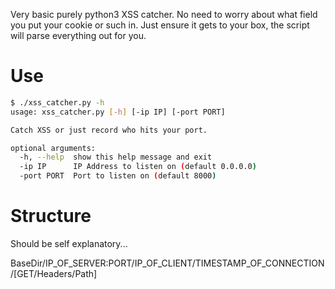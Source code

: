 Very basic purely python3 XSS catcher. No need to worry about what field you put your cookie or such in. Just ensure it gets to your box, the script will parse everything out for you.

# Use
```bash
$ ./xss_catcher.py -h
usage: xss_catcher.py [-h] [-ip IP] [-port PORT]

Catch XSS or just record who hits your port.

optional arguments:
  -h, --help  show this help message and exit
  -ip IP      IP Address to listen on (default 0.0.0.0)
  -port PORT  Port to listen on (default 8000)
```

# Structure
Should be self explanatory...

BaseDir/IP_OF_SERVER:PORT/IP_OF_CLIENT/TIMESTAMP_OF_CONNECTION/[GET/Headers/Path]
